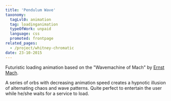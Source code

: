 ```yaml
---
title: 'Pendulum Wave'
taxonomy:
  tagLvl0: animation
  tag: loadinganimation
  typeOfWork: unpaid
  language: css
  promoted: frontpage
related_pages:
  - /project/whitney-chromatic
date: 23-10-2015
---
```

Futuristic loading animation based on the "Wavemachine of Mach" by [Ernst Mach](https://en.wikipedia.org/wiki/Ernst_Mach).

A series of orbs with decreasing animation speed creates a hypnotic illusion of alternating chaos and wave patterns.
Quite perfect to entertain the user while he/she waits for a service to load.